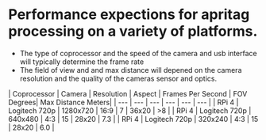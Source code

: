 # Performance expections for apritag processing on a variety of platforms.

 * The type of coprocessor and the speed of the camera and usb interface will typically determine the frame rate
 * The field of view and and max distance will depened on the camera resolution and the quality of the cameras sensor and optics.

 | Coprocessor | Camera | Resolution | Aspect | Frames Per Second | FOV Degrees| Max Distance Meters|
 | --- | --- | --- | --- | --- | --- |
 | RPi 4 | Logitech 720p | 1280x720 | 16:9 | 7 | 36x20 | >8 |
 | RPi 4 | Logitech 720p | 640x480 | 4:3 | 15 | 28x20 | 7.3 |
 | RPi 4 | Logitech 720p | 320x240 | 4:3 | 15 | 28x20 | 6.0 |
